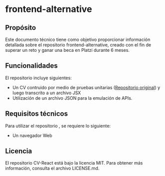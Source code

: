# frontend-alternative

## Propósito

Este documento técnico tiene como objetivo proporcionar información detallada sobre el repositorio frontend-alternative, creado con el fin de superar un reto y ganar una beca en Platzi durante 6 meses.

## Funcionalidades

El repositorio incluye siguientes:

- Un CV contruido por medio de pruebas unitarias ([Repositorio original](https://github.com/yohervz/frontend)) y luego transcrito a un archivo JSX
- Utilización de un archivo JSON para la emulación de APIs.

## Requisitos técnicos

Para utilizar el repositorio , se requiere lo siguiente:

- Un navegador Web

## Licencia

El repositorio CV-React está bajo la licencia MIT. Para obtener más información, consulta el archivo LICENSE.md.
